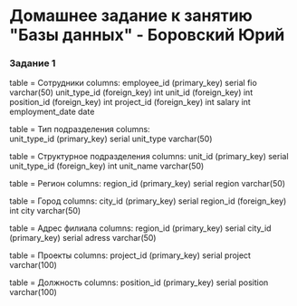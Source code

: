 # Домашнее задание к занятию "Базы данных" - Боровский Юрий



### Задание 1

table = Сотрудники
columns:
        employee_id (primary_key) serial
        fio varchar(50)
        unit_type_id (foreign_key) int
        unit_id (foreign_key) int
        position_id (foreign_key) int
        project_id (foreign_key) int
        salary int
        employment_date date
        
       
table = Тип подразделения
columns:        
        unit_type_id (primary_key) serial
        unit_type varchar(50)



table = Структурное подразделения
columns:
        unit_id (primary_key) serial
        unit_type_id (foreign_key) int
        unit_name varchar(50)
        
        


table = Регион
columns: 
        region_id (primary_key) serial
        region varchar(50)

table = Город
columns: 
        city_id (primary_key) serial
        region_id (foreign_key) int
        city varchar(50)
        
        
        
        
table = Адрес филиала
columns: 
        region_id (primary_key) serial
        city_id (primary_key) serial
        adress varchar(50)
        
        
                
table = Проекты
columns: 
        project_id (primary_key) serial
        project varchar(100)
        
        
table = Должность
columns: 
        position_id (primary_key) serial
        position varchar(100)
        
        
